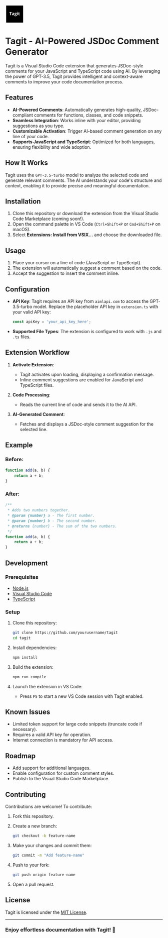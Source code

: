 <div style="display: flex; align-items: center; gap: 6px">
    <img src="/images/tagit.png" width="60px" />
</div>

# Tagit - AI-Powered JSDoc Comment Generator

Tagit is a Visual Studio Code extension that generates JSDoc-style comments for your JavaScript and TypeScript code using AI. By leveraging the power of GPT-3.5, Tagit provides intelligent and context-aware comments to improve your code documentation process.

## Features

- **AI-Powered Comments**: Automatically generates high-quality, JSDoc-compliant comments for functions, classes, and code snippets.
- **Seamless Integration**: Works inline with your editor, providing suggestions as you type.
- **Customizable Activation**: Trigger AI-based comment generation on any line of your code.
- **Supports JavaScript and TypeScript**: Optimized for both languages, ensuring flexibility and wide adoption.

## How It Works

Tagit uses the `GPT-3.5-turbo` model to analyze the selected code and generate relevant comments. The AI understands your code's structure and context, enabling it to provide precise and meaningful documentation.

## Installation

1. Clone this repository or download the extension from the Visual Studio Code Marketplace (coming soon!).
2. Open the command palette in VS Code (`Ctrl+Shift+P` or `Cmd+Shift+P` on macOS).
3. Select **Extensions: Install from VSIX...** and choose the downloaded file.

## Usage

1. Place your cursor on a line of code (JavaScript or TypeScript).
2. The extension will automatically suggest a comment based on the code.
3. Accept the suggestion to insert the comment inline.

## Configuration

- **API Key**: Tagit requires an API key from `aimlapi.com` to access the GPT-3.5-turbo model. Replace the placeholder API key in `extension.ts` with your valid API key:

  ```typescript
  const apiKey = 'your_api_key_here';
  ```

- **Supported File Types**: The extension is configured to work with `.js` and `.ts` files.

## Extension Workflow

1. **Activate Extension**:
   - Tagit activates upon loading, displaying a confirmation message.
   - Inline comment suggestions are enabled for JavaScript and TypeScript files.

2. **Code Processing**:
   - Reads the current line of code and sends it to the AI API.

3. **AI-Generated Comment**:
   - Fetches and displays a JSDoc-style comment suggestion for the selected line.

## Example

### Before:

```javascript
function add(a, b) {
    return a + b;
}
```

### After:

```javascript
/**
 * Adds two numbers together.
 * @param {number} a - The first number.
 * @param {number} b - The second number.
 * @returns {number} - The sum of the two numbers.
 */
function add(a, b) {
    return a + b;
}
```

## Development

### Prerequisites

- [Node.js](https://nodejs.org/)
- [Visual Studio Code](https://code.visualstudio.com/)
- [TypeScript](https://www.typescriptlang.org/)

### Setup

1. Clone this repository:

   ```bash
   git clone https://github.com/yourusername/tagit
   cd tagit
   ```

2. Install dependencies:

   ```bash
   npm install
   ```

3. Build the extension:

   ```bash
   npm run compile
   ```

4. Launch the extension in VS Code:

   - Press `F5` to start a new VS Code session with Tagit enabled.

## Known Issues

- Limited token support for large code snippets (truncate code if necessary).
- Requires a valid API key for operation.
- Internet connection is mandatory for API access.

## Roadmap

- Add support for additional languages.
- Enable configuration for custom comment styles.
- Publish to the Visual Studio Code Marketplace.

## Contributing

Contributions are welcome! To contribute:

1. Fork this repository.
2. Create a new branch:

   ```bash
   git checkout -b feature-name
   ```

3. Make your changes and commit them:

   ```bash
   git commit -m "Add feature-name"
   ```

4. Push to your fork:

   ```bash
   git push origin feature-name
   ```

5. Open a pull request.

## License

Tagit is licensed under the [MIT License](LICENSE).

---

### Enjoy effortless documentation with Tagit! 🚀
